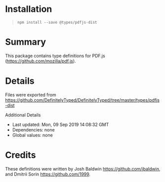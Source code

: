# Installation
> `npm install --save @types/pdfjs-dist`

# Summary
This package contains type definitions for PDF.js (https://github.com/mozilla/pdf.js).

# Details
Files were exported from https://github.com/DefinitelyTyped/DefinitelyTyped/tree/master/types/pdfjs-dist

Additional Details
 * Last updated: Mon, 09 Sep 2019 14:08:32 GMT
 * Dependencies: none
 * Global values: none

# Credits
These definitions were written by Josh Baldwin <https://github.com/jbaldwin>, and Dmitrii Sorin <https://github.com/1999>.
